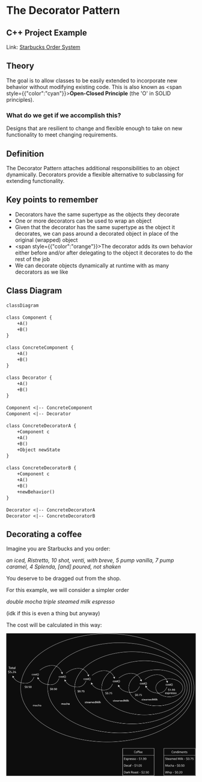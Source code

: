 # The Decorator Pattern

## C++ Project Example
Link: [Starbucks Order System](https://github.com/akormous/design-patterns/tree/main/Code/DecoratorPattern/)

## Theory

The goal is to allow classes to be easily extended to incorporate new behavior without modifying existing code. This is also known as <span style={{"color":"cyan"}}>**Open-Closed Principle**</span> (the 'O' in SOLID principles).

### What do we get if we accomplish this?
Designs that are resilient to change and flexible enough to take on new functionality to meet changing requirements.

## Definition
The Decorator Pattern attaches additional responsibilities to an object dynamically. Decorators provide a flexible alternative to subclassing for extending functionality.

## Key points to remember
- Decorators have the same supertype as the objects they decorate
- One or more decorators can be used to wrap an object
- Given that the decorator has the same supertype as the object it decorates, we can pass around a decorated object in place of the original (wrapped) object
- <span style={{"color":"orange"}}>The decorator adds its own behavior either before and/or after delegating to the object it decorates to do the rest of the job</span>
- We can decorate objects dynamically at runtime with as many decorators as we like

## Class Diagram
```mermaid
classDiagram

class Component {
    +A()
    +B()
}

class ConcreteComponent {
    +A()
    +B()
}

class Decorator {
    +A()
    +B()
}

Component <|-- ConcreteComponent
Component <|-- Decorator

class ConcreteDecoratorA {
    +Component c
    +A()
    +B()
    +Object newState
}

class ConcreteDecoratorB {
    +Component c
    +A()
    +B()
    +newBehavior()
}

Decorator <|-- ConcreteDecoratorA
Decorator <|-- ConcreteDecoratorB
```

## Decorating a coffee

Imagine you are Starbucks and you order:

*an iced, Ristretto, 10 shot, venti, with breve, 5 pump vanilla, 7 pump caramel, 4 Splenda, [and] poured, not shaken*

You deserve to be dragged out from the shop.

For this example, we will consider a simpler order

*double mocha triple steamed milk espresso*

(idk if this is even a thing but anyway)

The cost will be calculated in this way:

![Decorating Coffee](../public/DecoratingCoffee.png)